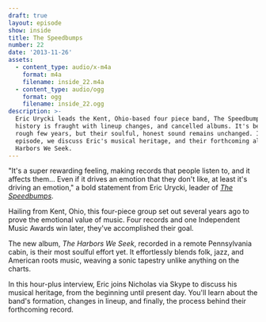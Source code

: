 ```yaml
---
draft: true
layout: episode
show: inside
title: The Speedbumps
number: 22
date: '2013-11-26'
assets:
  - content_type: audio/x-m4a
    format: m4a
    filename: inside_22.m4a
  - content_type: audio/ogg
    format: ogg
    filename: inside_22.ogg
description: >-
  Eric Urycki leads the Kent, Ohio-based four piece band, The Speedbumps. Their
  history is fraught with lineup changes, and cancelled albums. It's been a
  rough few years, but their soulful, honest sound remains unchanged. In this
  episode, we discuss Eric's musical heritage, and their forthcoming album, The
  Harbors We Seek.
---
```

"It's a super rewarding feeling, making records that people listen to, and it affects them... Even if it drives an emotion that they don't like, at least it's driving an emotion," a bold statement from Eric Urycki, leader of [*The Speedbumps*](http://www.thespeedbumps.com).

Hailing from Kent, Ohio, this four-piece group set out several years ago to prove the emotional value of music. Four records and one Independent Music Awards win later, they've accomplished their goal.

The new album, *The Harbors We Seek*, recorded in a remote Pennsylvania cabin, is their most soulful effort yet. It effortlessly blends folk, jazz, and American roots music, weaving a sonic tapestry unlike anything on the charts.

In this hour-plus interview, Eric joins Nicholas via Skype to discuss his musical heritage, from the beginning until present day. You'll learn about the band's formation, changes in lineup, and finally, the process behind their forthcoming record.
